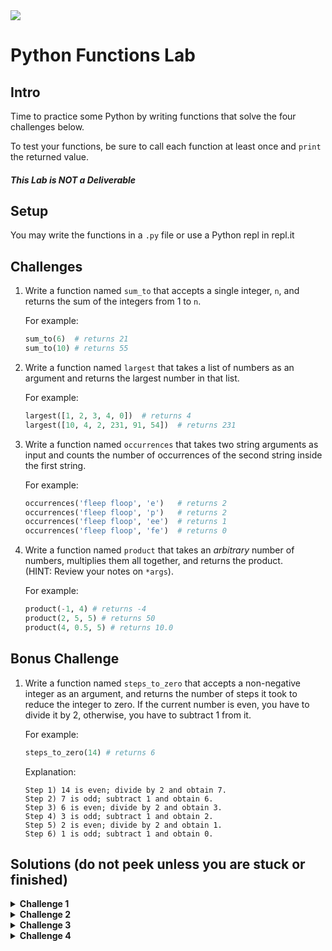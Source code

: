 <img src="https://i.imgur.com/Q5SFLV2.png">

# Python Functions Lab

## Intro

Time to practice some Python by writing functions that solve the four challenges below.

To test your functions, be sure to call each function at least once and `print` the returned value.

##### This Lab is NOT a Deliverable

## Setup

You may write the functions in a `.py` file or use a Python repl in repl.it

## Challenges

1. Write a function named `sum_to` that accepts a single integer, `n`, and returns the sum of the integers from 1 to `n`.
	
	For example:

	```python
	sum_to(6)  # returns 21
	sum_to(10) # returns 55
	```

2. Write a function named `largest` that takes a list of numbers as an argument and returns the largest number in that list.

	For example:
	
	```python
	largest([1, 2, 3, 4, 0])  # returns 4
	largest([10, 4, 2, 231, 91, 54])  # returns 231
	```

3. Write a function named `occurrences` that takes two string arguments as input and counts the number of occurrences of the second string inside the first string.

	For example:

	```python
	occurrences('fleep floop', 'e')   # returns 2
	occurrences('fleep floop', 'p')   # returns 2
	occurrences('fleep floop', 'ee')  # returns 1
	occurrences('fleep floop', 'fe')  # returns 0
	```

4. Write a function named `product` that takes an *arbitrary* number of numbers, multiplies them all together, and returns the product.<br>(HINT: Review your notes on `*args`).

	For example:
	
	```python
	product(-1, 4) # returns -4
	product(2, 5, 5) # returns 50
	product(4, 0.5, 5) # returns 10.0
	```

## Bonus Challenge

1. Write a function named `steps_to_zero` that accepts a non-negative integer as an argument, and returns the number of steps it took to reduce the integer to zero. If the current number is even, you have to divide it by 2, otherwise, you have to subtract 1 from it.
	
	For example:
	
	```python
	steps_to_zero(14) # returns 6
	```
	
	Explanation:
	```
	Step 1) 14 is even; divide by 2 and obtain 7. 
	Step 2) 7 is odd; subtract 1 and obtain 6.
	Step 3) 6 is even; divide by 2 and obtain 3. 
	Step 4) 3 is odd; subtract 1 and obtain 2. 
	Step 5) 2 is even; divide by 2 and obtain 1. 
	Step 6) 1 is odd; subtract 1 and obtain 0.
	```

## Solutions (do not peek unless you are stuck or finished)

<details>
  <summary><strong>Challenge 1</strong></summary>

  ```python
  def sum_to(num):
    sum = 0
    for n in range(1, num + 1):
      sum += n
    return sum
  ```
</details>

<details>
  <summary><strong>Challenge 2</strong></summary>

  ```python
  def largest(nums):
    largest = 0
    for num in nums:
      if num > largest:
        largest = num
    return largest
    
  # Sort the list approach
  def largest(nums):
    nums.sort()
    return nums[-1]
  ```
</details>

<details>
  <summary><strong>Challenge 3</strong></summary>

```python
def occurrences(string, substr):
  # remove each occurrence of substr
  stripped_string = string.replace(substr, '')
  # compute based on length of the strings
  return (len(string) - len(stripped_string)) // len(substr)
	
# Python actually has a method to solve this too!
def occurrences(string, substr):
  return string.count(substr)
```
	
</details>

<details>
  <summary><strong>Challenge 4</strong></summary>

  ```python
  def product(*args):
    product = 1
    for arg in args:
      product *= arg
    return product
  ```
</details>
